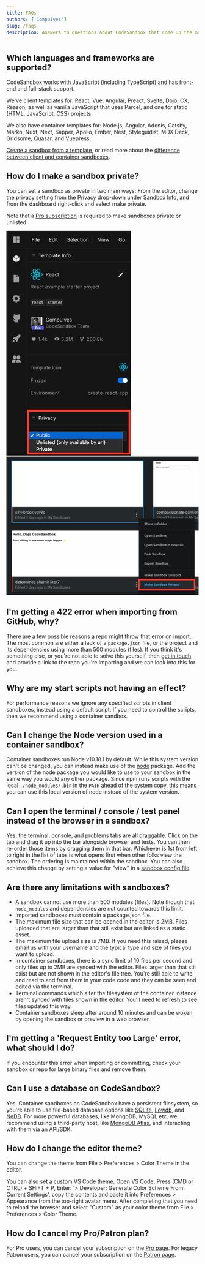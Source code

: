 ```yaml
---
title: FAQs
authors: ['CompuIves']
slug: /faqs
description: Answers to questions about CodeSandbox that come up the most.
---
```


## Which languages and frameworks are supported?

CodeSandbox works with JavaScript (including TypeScript) and has front-end and full-stack support.

We've client templates for: React, Vue, Angular, Preact, Svelte, Dojo, CX, Reason, as well as vanilla JavaScript that uses Parcel, and one for static (HTML, JavaScript, CSS) projects.

We also have container templates for: Node.js, Angular, Adonis, Gatsby, Marko, Nuxt, Next, Sapper, Apollo, Ember, Nest, Styleguidist, MDX Deck, Gridsome, Quasar, and Vuepress.

[Create a sandbox from a template](https://codesandbox.io/s/), or read more about the [difference between client and container sandboxes](/docs/environment).

## How do I make a sandbox private?

You can set a sandbox as private in two main ways: From the editor, change the privacy setting from the Privacy drop-down under Sandbox Info, and from the dashboard right-click and select make private.

Note that a [Pro subscription](https://codesandbox.io/pricing) is required to make sandboxes private or unlisted.

![Make private in the editor](./images/sandbox-private.png)
![Make private from the dashboard](./images/dashboard-private.png)

## I'm getting a 422 error when importing from GitHub, why?

There are a few possible reasons a repo might throw that error on import. The most common are either a lack of a `package.json` file, or the project and its dependencies using more than 500 modules (files). If you think it's something else, or you're not able to solve this yourself, then [get in touch](mailto:hello@codesandbox.io) and provide a link to the repo you're importing and we can look into this for you.

## Why are my start scripts not having an effect?      

For performance reasons we ignore any specified scripts in client sandboxes, instead using a default script. If you need to control the scripts, then we recommend using a container sandbox.

## Can I change the Node version used in a container sandbox?

Container sandboxes run Node v10.18.1 by default. While this system version can't be changed, you can instead make use of the [node](https://www.npmjs.com/package/node) package. Add the version of the node package you would like to use to your sandbox in the same way you would any other package. Since npm runs scripts with the local `./node_modules/.bin` in the `PATH` ahead of the system copy, this means you can use this local version of node instead of the system version.

## Can I open the terminal / console / test panel instead of the browser in a sandbox?

Yes, the terminal, console, and problems tabs are all draggable. Click on the tab and drag it up into the bar alongside browser and tests. You can then re-order those items by dragging them in that bar. Whichever is 1st from left to right in the list of tabs is what opens first when other folks view the sandbox. The ordering is maintained within the sandbox. You can also achieve this change by setting a value for "view" in a [sandbox config file](/docs/configuration#sandbox-configuration). 

## Are there any limitations with sandboxes?

- A sandbox cannot use more than 500 modules (files). Note though that `node_modules` and dependencies are not counted towards this limit.
- Imported sandboxes must contain a package.json file.
- The maximum file size that can be opened in the editor is 2MB. Files uploaded that are larger than that still exist but are linked as a static asset.
- The maximum file upload size is 7MB. If you need this raised, please [email us](mailto:hello@codesandbox.io) with your username and the typical type and size of files you want to upload.
- In container sandboxes, there is a sync limit of 10 files per second and only files up to 2MB are synced with the editor. Files larger than that still exist but are not shown in the editor's file tree. You're still able to write and read to and from them in your code code and they can be seen and edited via the terminal.
- Terminal commands which alter the filesystem of the container instance aren't synced with files shown in the editor. You'll need to refresh to see files updated this way.
- Container sandboxes sleep after around 10 minutes and can be woken by opening the sandbox or preview in a web browser.

## I'm getting a 'Request Entity too Large' error, what should I do?

If you encounter this error when importing or committing, check your sandbox or repo for large binary files and remove them.

## Can I use a database on CodeSandbox?

Yes. Container sandboxes on CodeSandbox have a persistent filesystem, so you're able to use file-based database options like [SQLite](https://codesandbox.io/s/sqlite3-sequelize-example-starter-lst3n), [Lowdb](https://codesandbox.io/s/lowdb-json-file-database-example-starter-pldy5), and [NeDB](https://codesandbox.io/s/nedb-example-starter-kyv7s). For more powerful databases, like MongoDB, MySQL etc. we recommend using a third-party host, like [MongoDB Atlas](https://codesandbox.io/s/mongodb-database-example-starter-v3ker), and interacting with them via an API/SDK.

## How do I change the editor theme?

You can change the theme from File > Preferences > Color Theme in the editor.

You can also set a custom VS Code theme. Open VS Code, Press (CMD or CTRL) + SHIFT + P, Enter: '> Developer: Generate Color Scheme From Current Settings', copy the contents and paste it into Preferences > Appearance from the top-right avatar menu. After completing that you need to reload the browser and select "Custom" as your color theme from File > Preferences > Color Theme.

## How do I cancel my Pro/Patron plan?

For Pro users, you can cancel your subscription on the [Pro page](https://codesandbox.io/pro).
For legacy Patron users, you can cancel your subscription on the [Patron page](https://codesandbox.io/patron). 
